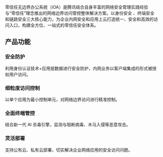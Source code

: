 零信任无边界办公系统（iOA）是腾讯结合自身丰富的网络安全管理实践经验与“零信任”理念推出的网络边界访问管控整体解决方案。以身份安全 、终端安全和链路安全三大核心能力，为企业内网安全和应用上云打造统一、安全和高效的访问入口，构建全方位、一站式的零信任安全体系。
## 产品功能
###  安全防护
利用身份认证技术+应用层数据进行安全防护，内网业务以客户端集成的形式被授权用户访问。
### 细粒度访问控制
以单个应用为最小控制单元，对网络边界访问进行精准控制。
### 全面终端管控
结合新一代 AI 杀毒引擎，监测与阻断病毒、木马入侵等恶意攻击。
### 灵活部署
支持公有云、私有云部署，切实解决企业网络应用的安全访问问题。
